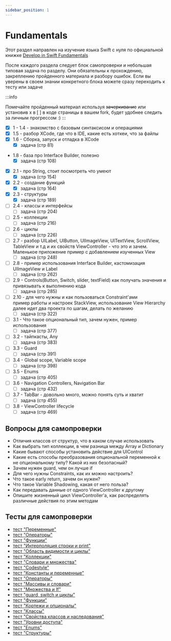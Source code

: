 ```yaml
---
sidebar_position: 1
---
```


# Fundamentals

Этот раздел направлен на изучение языка Swift с нуля по официальной
книжке [Develop in Swift Fundamentals](https://books.apple.com/ru/book/develop-in-swift-fundamentals/id1556365994?l=en)

После каждого раздела следует блок самопроверки и небольшая типовая задача по разделу. Они обязательны к прохождению,
закреплению пройденного материала и разбору ошибок. Если вы уверены в своем знании конкретного блока можете сразу
переходить к тесту или задаче

:::info

Помечайте пройденный материал используя ~~зачеркивание~~ или установив x в [ ] в коде страницы в вашем fork, будет
удобнее следить за личным прогрессом :)
:::

- [x] 1 - 1.4 - знакомство с базовым синтаксисом и операциями
- [x] 1.5 - разбор XCode, где что в IDE, какие есть хоткеи, что за файлы
- [x] 1.6 - Сборка, запуск и отладка в XCode
    - [x] задача (стр 81)
- 1.8 - база про Interface Builder, полезно
    - [x] задача (стр 108)
- [x] 2.1 - про String, стоит посмотреть что умеют
    - [x] задача (стр 154)
- [x] 2.2 - создание функций
    - [x] задача (стр 164)
- [x] 2.3 - структуры
    - [x] задача (стр 189)
- [ ] 2.4 - классы и интерфейсы
    - [ ] задача (стр 204)
- [ ] 2.5 - коллекции
    - [ ] задача (стр 216)
- [ ] 2.6 - циклы
    - [ ] задача (стр 226)
- [ ] 2.7 - разбор UILabel, UIButton, UIImageView, UITextView, ScrollView, TableView и т.д и их свойств ViewController -
  что это и зачем. Маленькое приложение пример с добавлением изученных View
    - [ ] задача (стр 248)
- [ ] 2.8 - пример использования Interface Builder, кастомизация UIImageView и Label
    - [ ] задача (стр 262)
- [ ] 2.9 - Controls(Button, Switch, slider, textField) как получать значения и привязывать к выполнению кода
    - [ ] задача (стр 285)
- [ ] 2.10 - для чего нужны и как пользоваться Constraint'ами  
  пример работы и настроек StackView, использование View Hierarchy  
  далее идет два проекта по шагам, делать по желанию
    - [ ] задача (стр 322)
- [ ] 3.1 - Что такое опциональный тип, зачем нужен, пример использования
    - [ ] задача (стр 377)
- [ ] 3.2 - тайпкасты, Any
    - [ ] задача (стр 383)
- [ ] 3.3 - Guard
    - [ ] задача (стр 391)
- [ ] 3.4 - Global scope, Variable scope
    - [ ] задача (стр 398)
- [ ] 3.5 - Enums
    - [ ] задача (стр 405)
- [ ] 3.6 - Navigation Controllers, Navigation Bar
    - [ ] задача (стр 432)
- [ ] 3.7 - TabBar - довольно много, можно понять суть и хватит
    - [ ] задача (стр 455)
- [ ] 3.8 - ViewController lifecycle
    - [ ] задача (стр 469)

## Вопросы для самопроверки

- Отличия классов от структур, что в каком случае использовать
- Как выбрать тип коллекции, в чем разница между Array и Dictionary
- Какие бывают способы установить действие для UIControl
- Какие есть способы преобразования опциональной переменной к не опциональному типу? Какой из них безопасный?
- Зачем нужен guard, чем он лучше if
- Для чего нужны Constraints, как их можно настроить?
- Что такое early return, зачем он нужен?
- Что такое Variable Shadowing, какая от него польза?
- Как передавать данные от одного ViewController к другому
- Опишите жизненный цикл ViewController'a, как распределять различные действия по этим методам

## Тесты для самопроверки

- [тест "Переменные"](https://swiftbook.ru/content/test-0-3/)
- [тест "Операторы"](https://swiftbook.ru/content/test-0-4/)
- [тест "Функции"](https://swiftbook.ru/content/test-0-5/)
- [тест "Интерполяция строки и print"](https://swiftbook.ru/content/test-0-6/)
- [тест "Область видимости и циклы"](https://swiftbook.ru/content/test-0-7/)
- [тест "Коллекции"](https://swiftbook.ru/content/test-0-8/)
- [тест "Словари и множества"](https://swiftbook.ru/content/test-0-9/)
- [тест "Codestyle"](https://swiftbook.ru/content/test-0-10/)
- [тест "Константы и переменные"](https://swiftbook.ru/content/test-2-2-1/)
- [тест "Операторы"](https://swiftbook.ru/content/test-2-2-2/)
- [тест "Массивы и словари"](https://swiftbook.ru/content/test-2-2-3/)
- [тест "Множества и If"](https://swiftbook.ru/content/test-2-2-4/)
- [тест "guard, switch и циклы"](https://swiftbook.ru/content/test-2-2-5/)
- [тест "Функции"](https://swiftbook.ru/content/test-2-2-6/)
- [тест "Кортежи и опционалы"](https://swiftbook.ru/content/test-2-2-7/)
- [тест "Классы"](https://swiftbook.ru/content/test-2-2-8/)
- [тест "Свойства классов и наследования"](https://swiftbook.ru/content/test-2-2-9/)
- [тест "Уровни доступа"](https://swiftbook.ru/content/test-2-2-12/)
- [тест "Enums"](https://swiftbook.ru/content/test-2-2-14/)
- [тест "Структуры"](https://swiftbook.ru/content/test-2-2-15/)
